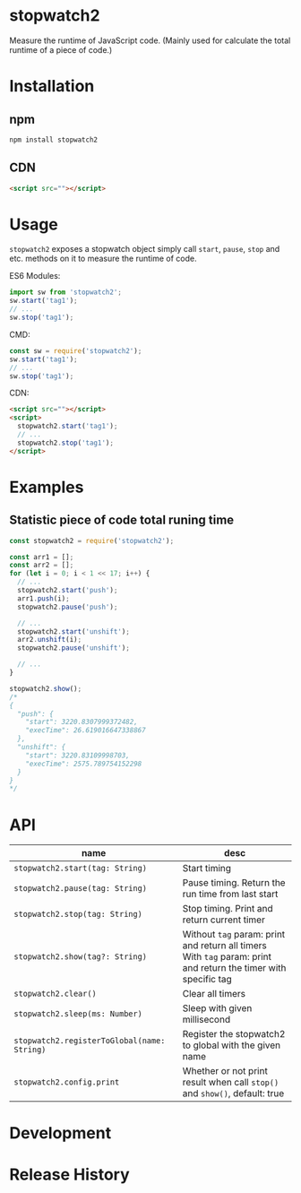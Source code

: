 # stopwatch2

Measure the runtime of JavaScript code. (Mainly used for calculate the total runtime of a piece of code.)

# Installation

## npm

```bash
npm install stopwatch2
```

## CDN

```html
<script src=""></script>
```

# Usage

`stopwatch2` exposes a stopwatch object simply call `start`, `pause`, `stop` and etc. methods on it to measure the runtime of code.

ES6 Modules:

```js
import sw from 'stopwatch2';
sw.start('tag1');
// ...
sw.stop('tag1');
```

CMD:

```js
const sw = require('stopwatch2');
sw.start('tag1');
// ...
sw.stop('tag1');
```

CDN:

```html
<script src=""></script>
<script>
  stopwatch2.start('tag1');
  // ...
  stopwatch2.stop('tag1');
</script>
```

# Examples

## Statistic piece of code total runing time

```js
const stopwatch2 = require('stopwatch2');

const arr1 = [];
const arr2 = [];
for (let i = 0; i < 1 << 17; i++) {
  // ...
  stopwatch2.start('push');
  arr1.push(i);
  stopwatch2.pause('push');

  // ...
  stopwatch2.start('unshift');
  arr2.unshift(i);
  stopwatch2.pause('unshift');

  // ...
}

stopwatch2.show();
/*
{
  "push": {
    "start": 3220.8307999372482,
    "execTime": 26.619016647338867
  },
  "unshift": {
    "start": 3220.83109998703,
    "execTime": 2575.789754152298
  }
}
*/
```

# API

| name                                        | desc                                                                                                                |
| ------------------------------------------- | ------------------------------------------------------------------------------------------------------------------- |
| `stopwatch2.start(tag: String)`             | Start timing                                                                                                        |
| `stopwatch2.pause(tag: String)`             | Pause timing. Return the run time from last start                                                                   |
| `stopwatch2.stop(tag: String)`              | Stop timing. Print and return current timer                                                                         |
| `stopwatch2.show(tag?: String)`             | Without `tag` param: print and return all timers<br> With `tag` param: print and return the timer with specific tag |
| `stopwatch2.clear()`                        | Clear all timers                                                                                                    |
| `stopwatch2.sleep(ms: Number)`              | Sleep with given millisecond                                                                                        |
| `stopwatch2.registerToGlobal(name: String)` | Register the stopwatch2 to global with the given name                                                               |
| `stopwatch2.config.print`                   | Whether or not print result when call `stop()` and `show()`, default: true                                          |

# Development

# Release History
